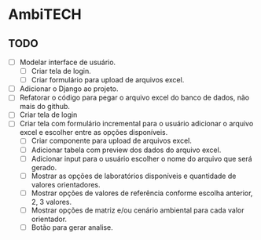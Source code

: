 # AmbiTECH

## TODO

- [ ] Modelar interface de usuário.
  - [ ] Criar tela de login.
  - [ ] Criar formulário para upload de arquivos excel.
- [ ] Adicionar o Django ao projeto.
- [ ] Refatorar o código para pegar o arquivo excel do banco de dados, não mais do github.
- [ ] Criar tela de login
- [ ] Criar tela com formulário incremental para o usuário adicionar o arquivo excel e escolher entre as opções disponíveis.
  - [ ] Criar componente para upload de arquivos excel.
  - [ ] Adicionar tabela com preview dos dados do arquivo excel.
  - [ ] Adicionar input para o usuário escolher o nome do arquivo que será gerado.
  - [ ] Mostrar as opções de laboratórios disponíveis e quantidade de valores orientadores.
  - [ ] Mostrar opções de valores de referência conforme escolha anterior, 2, 3 valores.
  - [ ] Mostrar opções de matriz e/ou cenário ambiental para cada valor orientador.
  - [ ] Botão para gerar analise.
